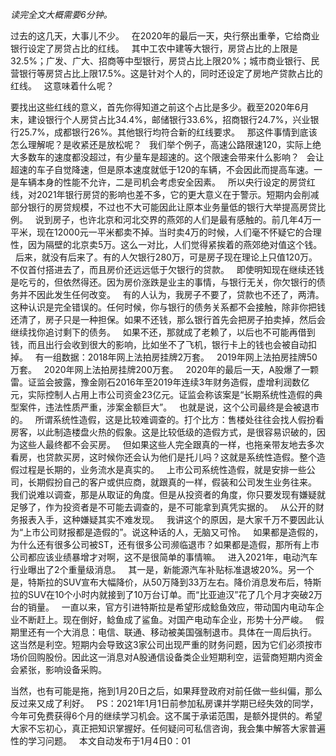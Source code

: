 *读完全文大概需要6分钟。*  
  
过去的这几天，大事儿不少。
 
在2020年的最后一天，央行祭出重拳，它给商业银行设定了房贷占比的红线。
 
其中工农中建等大银行，房贷占比的上限是32.5%；广发、广大、招商等中型银行，房贷占比上限20%；城市商业银行、民营银行等房贷占比上限17.5%。这是针对个人的，同时还设定了房地产贷款占比的红线。
 
这意味着什么呢？
  
要找出这些红线的意义，首先你得知道之前这个占比是多少。截至2020年6月末，建设银行个人房贷占比34.4%，邮储银行33.6%，招商银行24.7%，兴业银行25.7%，成都银行26%。其他银行均符合新的红线要求。
 
那这件事情到底该怎么理解呢？是收紧还是放松呢？
 
我们举个例子，高速公路限速120，实际上绝大多数车的速度都没超过，有少量车是超速的。这个限速会带来什么影响？
 
会让超速的车子自觉降速，但是原本速度就低于120的车辆，不会因此而提高车速。一是车辆本身的性能不允许，二是司机会考虑安全因素。
 
所以央行设定的房贷红线，对2021年银行房贷的影响也差不多，它的更大意义在于警示。短期内会削减部分银行的房贷规模，不过也不大可能因此让原本业务量低的银行大举提高房贷比例。
 
说到房子，也许北京和河北交界的燕郊的人们是最有感触的。前几年4万一平米，现在12000元一平米都卖不掉。当时卖4万的时候，人们毫不怀疑它的合理性，因为隔壁的北京卖5万。这么一对比，人们觉得紧挨着的燕郊绝对值这个钱。
 
后来，就没有后来了。有的人欠银行280万，可是房子现在理论上只值120万。不仅首付搭进去了，而且房价还远远低于欠银行的贷款。
 
即使明知现在继续还钱是吃亏的，但依然得还。因为房价涨跌是业主的事情，与银行无关，你欠银行的债务并不因此发生任何改变。
 
有的人认为，我房子不要了，贷款也不还了，两清。这种认识是完全错误的。任何时候，你与银行的债务关系都不会接触，除非你把钱还清了，房子只是一种担保。如果不还钱，那么银行首先会把房子拍卖掉，然后会继续找你追讨剩下的债务。
 
如果不还，那就成了老赖了，以后也不可能再借到钱，而且出行会收到很大的影响，比如坐不了飞机，银行卡上的钱也会被自动扣掉。
 
有一组数据：2018年网上法拍房挂牌2万套。
 
2019年网上法拍房挂牌50万套。
 
2020年网上法拍房挂牌200万套。
 
2020年的最后一天，A股爆了一颗雷。证监会披露，豫金刚石2016年至2019年连续3年财务造假，虚增利润数亿元，实际控制人占用上市公司资金23亿元。证监会称该案是“长期系统性造假的典型案件，违法性质严重，涉案金额巨大”。
 
也就是说，这个公司最终是会被退市的。
 
所谓系统性造假，这是比较难调查的。打个比方：售楼处往往会找人假扮看房客，以此制造楼盘火热的假象。这是比较低级的造假方式，是很容易识破的，因为这些人最终都不会买房。
 
但如果这些人完全跟真的一样，也拖亲带友地去多次看房，也贷款买房，这时候你还会认为他们是托儿吗？这就是系统性造假。整个造假过程是长期的，业务流水是真实的。
 
上市公司系统性造假，就是安排一些公司，长期假扮自己的客户或供应商，就跟真的一样，假装和公司发生业务往来。
 
我们说难以调查，那是从取证的角度。但是从投资者的角度，你只要发现有嫌疑就足够了，作为投资者是不可能去调查的，是不可能拿到真凭实据的。
 
从公开的财务报表入手，这种嫌疑其实不难发现。
 
我讲这个的原因，是大家千万不要因此认为“上市公司财报都是造假的”。说这种话的人，无脑又可怜。
 
如果都是造假的，为什么还有很多公司被ST，还有很多公司濒临退市？如果都是造假，那所有上市公司都应该业绩暴增才对啊，这不是很简单的事情嘛。
 
进入2021年，电动汽车行业曝出了2个重量级消息。
 
其一是，新能源汽车补贴标准退坡20%。另一个是，特斯拉的SUV宣布大幅降价，从50万降到33万左右。降价消息发布后，特斯拉的SUV在10个小时内就接到了10万台订单。而“比亚迪汉”花了几个月才突破2万台的销量。
 
一直以来，官方引进特斯拉是希望形成鲶鱼效应，带动国内电动车企业不断赶上。现在倒好，鲶鱼成了鲨鱼。对国产电动车企业，形势十分严峻。
 
假期里还有一个大消息：电信、联通、移动被美国强制退市。具体在一周后执行。
 
这当然是利空。短期内会导致这3家公司出现严重的财务问题，因为它们必须按市场价回购股份。因此这一消息对A股通信设备类企业短期利空，运营商短期内资金会紧张，影响设备采购。
  
当然，也有可能是拖，拖到1月20日之后，如果拜登政府对前任做一些纠偏，那么反过来又成了利好。
 
PS：2021年1月1日前参加私房课并学期已经失效的同学，今年可免费获得6个月的继续学习机会。这不属于承诺范围，是额外提供的。希望大家不忘初心，真正把知识掌握好。任何疑问可私信咨询，我会集中解答大家普遍性的学习问题。
 
本文自动发布于1月4日0：01
  
